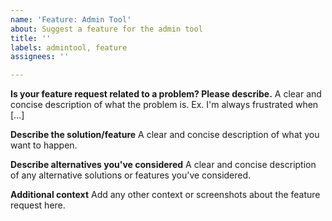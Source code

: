 ```yaml
---
name: 'Feature: Admin Tool'
about: Suggest a feature for the admin tool
title: ''
labels: admintool, feature
assignees: ''

---
```


**Is your feature request related to a problem? Please describe.** A
clear and concise description of what the problem is. Ex. I'm always
frustrated when [...]

**Describe the solution/feature** A clear and concise description of
what you want to happen.

**Describe alternatives you've considered** A clear and concise
description of any alternative solutions or features you've considered.

**Additional context** Add any other context or screenshots about the
feature request here.

